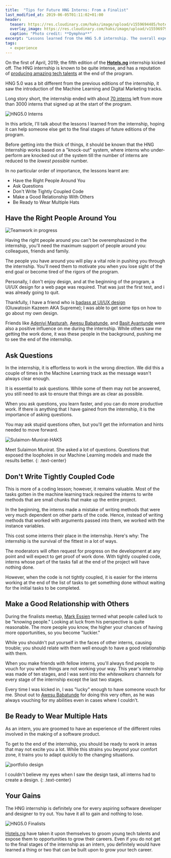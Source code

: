 ```yaml
---
title:  "Tips for Future HNG Interns: From a Finalist"
last_modified_at: 2019-06-05T01:11:02+01:00
header:
  teaser: https://res.cloudinary.com/haks/image/upload/v1559694485/hotels_ng_large_card.png
  overlay_image: https://res.cloudinary.com/haks/image/upload/v1559697900/Shooting-HNG5-Stars.jpg
  caption: "Photo credit: **Dymphna**"
excerpt: "Lessons learned from the HNG 5.0 internship. The overall experience and tips that may help future interns survive the internship."
tags:
  - experience
---
```



On the first of April, 2019; the fifth edition of the **[Hotels.ng](https://hng.tech/)** internship kicked off. The HNG internship is known to be quite intense, and has a reputation of [producing amazing tech talents](markessien.com/the-hng-internship-4-ends/) at the end of the program.

HNG 5.0 was a bit different from the previous editions of the internship, it saw the introduction of the Machine Learning and Digital Marketing tracks.

Long story short, the internship ended with about [70 interns](https://hng.tech/hng5-finalists) left from more than 3000 interns that signed up at the start of the program.

![HNG5.0 Interns](https://res.cloudinary.com/haks/image/upload/v1559695442/HNG5-Interns.jpg)

In this article, I'll talk about the lessons I learned from the internship, hoping it can help someone else get to the final stages of future editions of the program.

Before getting into the thick of things, it should be known that the HNG Internship works based on a "knock-out" system, where interns who under-perform are knocked out of the system till the number of interns are reduced to the *lowest possible* number.

In no particular order of importance, the lessons learnt are:

* Have the Right People Around You  
* Ask Questions  
* Don't Write Tightly Coupled Code  
* Make a Good Relationship With Others
* Be Ready to Wear Multiple Hats

## Have the Right People Around You

![Teamwork in progress](https://res.cloudinary.com/haks/image/upload/v1559695430/HNG5-Internship.jpg)

Having the right people around you can't be overemphasized in the internship, you'll need the maximum support of people around you: colleagues, friends and family.

The people you have around you will play a vital role in pushing you through the internship. You'll need them to motivate you when you lose sight of the end goal or become tired of the rigors of the program.

Personally, I don't enjoy design, and at the beginning of the program, a UI/UX design for a web page was required. That was just the first test, and i was already going to quit.

Thankfully, I have a friend who is [badass at UI/UX design  
](https://dribbble.com/kazeem-oluwatosin) (Oluwatosin Kazeem AKA Supreme); I was able to get some tips on how to go about my own design.

Friends like [Adeniyi Masturah](https://twitter.com/Missypeaches3), [Awesu Babatunde](https://twitter.com/iTundesignerd), and [Basit Ayantunde](https://twitter.com/basit_ayantunde) were also a positive influence on me during the internship. While others saw me getting the work done, it was these people in the background, pushing me to see the end of the internship.

## Ask Questions

In the internship, it is effortless to work in the wrong direction. We did this a couple of times in the Machine Learning track as the message wasn't always clear enough.

It is essential to ask questions. While some of them may not be answered, you still need to ask to ensure that things are as clear as possible.

When you ask questions, you learn faster, and you can do more productive work. If there is anything that I have gained from the internship, it is the importance of asking questions.

You may ask stupid questions often, but you'll get the information and hints needed to move forward.

![Sulaimon-Munirat-HAKS](https://res.cloudinary.com/haks/image/upload/ar_1:1,bo_5px_solid_rgb:000000,c_fill,g_auto,r_max,w_1000/a_0270/v1559695441/Sulaimon-Munirat-HAKS.jpg)

Meet Sulaimon Munirat. She asked a lot of questions. Questions that exposed the loopholes in our Machine Learning models and made the results better.
{: .text-center}


## Don't Write Tightly Coupled Code

This is more of a coding lesson; however, it remains valuable. Most of the tasks gotten in the machine learning track required the interns to write methods that are small chunks that make up the entire project.

In the beginning, the interns made a mistake of writing methods that were very much dependent on other parts of the code. Hence, instead of writing methods that worked with arguments passed into them, we worked with the instance variables.

This cost some interns their place in the internship. Here's why: The internship is the survival of the fittest in a lot of ways.  

The moderators will often request for progress on the development at any point and will expect to get proof of work done. With tightly coupled code, interns whose part of the tasks fall at the end of the project will have nothing done.

However, when the code is not tightly coupled, it is easier for the interns working at the end of the list of tasks to get something done without waiting for the initial tasks to be completed.

## Make a Good Relationship with Others

During the finalists meetup, [Mark Essien](https://en.wikipedia.org/wiki/Mark_Essien) termed what people called luck to be "knowing people." Looking at luck from his perspective is quite reasonable. The more people you know, the higher your chances of having more opportunities, so you become "luckier."

While you shouldn't put yourself in the faces of other interns, causing trouble; you should relate with them well enough to have a good relationship with them.

When you make friends with fellow interns, you'll always find people to vouch for you when things are not working your way. This year's internship was made of ten stages, and I was sent into the *whitewalkers* channels for every stage of the internship except the last two stages.

Every time I was kicked in, I was "lucky" enough to have someone vouch for me. Shout out to [Awesu Babatunde](https://twitter.com/iTundesignerd) for doing this very often, as he was always vouching for my abilities even in cases where I couldn't.
  
## Be Ready to Wear Multiple Hats  
As an intern, you are groomed to have an experience of the different roles involved in the making of a software product.  

To get to the end of the internship, you should be ready to work in areas that may not excite you a lot. While this strains you beyond your comfort zone, it trains you to adapt quickly to the changing situations.

![portfolio design](https://res.cloudinary.com/haks/image/upload/v1559691861/portdes.png)

I couldn't believe my eyes when I saw the design task, all interns had to create a design.
{: .text-center}

## Your Gains
The HNG internship is definitely one for every aspiring software developer and designer to try out. You have it all to gain and nothing to lose.

![HNG5.0 Finalists](https://res.cloudinary.com/haks/image/upload/v1559695443/HNG5-Interns-Final.jpg)

[Hotels.ng](https://hng.tech/) have taken it upon themselves to groom young tech talents and expose them to opportunities to grow their careers. Even if you do not get to the final stages of the internship as an intern, you definitely would have learned a thing or two that can be built upon to grow your tech career.
